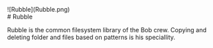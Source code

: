 <div class="chapterlogo">![Rubble](Rubble.png)</div>
# Rubble

Rubble is the common filesystem library of the Bob crew. Copying and deleting folder and files based on patterns is his speciallity.
